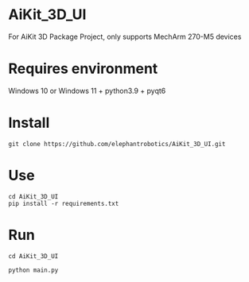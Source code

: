 # AiKit_3D_UI
For AiKit 3D Package Project, only supports MechArm 270-M5 devices

# Requires environment

Windows 10 or Windows 11 + python3.9 + pyqt6

# Install

```angular2html
git clone https://github.com/elephantrobotics/AiKit_3D_UI.git
```

# Use

```angular2html
cd AiKit_3D_UI
pip install -r requirements.txt
```

# Run

```angular2html
cd AiKit_3D_UI

python main.py
```

